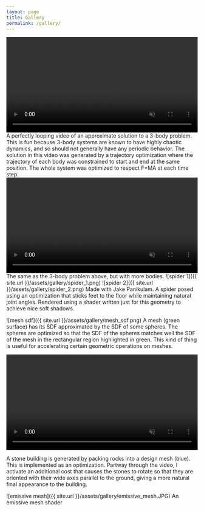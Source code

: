 ```yaml
---
layout: page
title: Gallery
permalink: /gallery/
---
```



<video width="100%" controls autoplay loop muted>
  <source src="{{site.url}}/assets/gallery/3_body_4.mp4">
Your browser does not support the video tag.
</video>
A perfectly looping video of an approximate solution to a 3-body problem.  This is fun because 3-body systems are known to have highly chaotic dynamics, and so should not generally have any periodic behavior.  The solution in this video was generated by a trajectory optimization where the trajectory of each body was constrained to start and end at the same position.  The whole system was optimized to respect F=MA at each time step.

<video width="100%" controls autoplay loop muted>
  <source src="{{site.url}}/assets/gallery/3_body_6.mp4">
Your browser does not support the video tag.
</video>
The same as the 3-body problem above, but with more bodies.

<span style="padding-bottom:1em" >
![spider 1]({{ site.url }}/assets/gallery/spider_1.png)
</span>
![spider 2]({{ site.url }}/assets/gallery/spider_2.png)
Made with Jake Panikulam.  A spider posed using an optimization that sticks feet to the floor while maintaining natural joint angles.  Rendered using a shader written just for this geometry to achieve nice soft shadows.

![mesh sdf]({{ site.url }}/assets/gallery/mesh_sdf.png)
A mesh (green surface) has its SDF approximated by the SDF of some spheres.  The spheres are optimized so that the SDF of the spheres matches well the SDF of the mesh in the rectangular region highlighted in green.  This kind of thing is useful for accelerating certain geometric operations on meshes.


<video width="100%" controls autoplay loop muted>
  <source src="{{site.url}}/assets/gallery/hut_6.mp4">
Your browser does not support the video tag.
</video>

A stone building is generated by packing rocks into a design mesh (blue).  This is implemented as an optimization.  Partway through the video, I activate an additional cost that causes the stones to rotate so that they are oriented with their wide axes parallel to the ground, giving a more natural final appearance to the building.


![emissive mesh]({{ site.url }}/assets/gallery/emissive_mesh.JPG)
An emissive mesh shader
